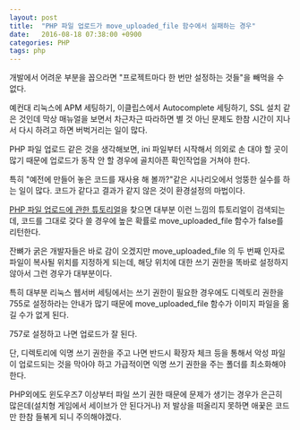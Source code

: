 ```yaml
---
layout: post
title:  "PHP 파일 업로드가 move_uploaded_file 함수에서 실패하는 경우"
date:   2016-08-18 07:38:00 +0900
categories: PHP
tags: php
---
```

개발에서 어려운 부분을 꼽으라면 "프로젝트마다 한 번만 설정하는 것들"을 빼먹을 수 없다.

예컨대 리눅스에 APM 세팅하기, 이클립스에서 Autocomplete 세팅하기, SSL 설치 같은 것인데 막상 매뉴얼을 보면서 차근차근 따라하면 별 것 아닌 문제도 한참 시간이 지나서 다시 하려고 하면 버벅거리는 일이 많다.

PHP 파일 업로드 같은 것을 생각해보면, ini 파일부터 시작해서 의외로 손 대야 할 곳이 많기 때문에 업로드가 동작 안 할 경우에 골치아픈 확인작업을 거쳐야 한다.

특히 "예전에 만들어 놓은 코드를 재사용 해 볼까?"같은 시나리오에서 엉뚱한 실수를 하는 일이 많다. 코드가 같다고 결과가 같지 않은 것이 환경설정의 마법이다.

[PHP 파일 업로드에 관한 튜토리얼][w3school_php_file_upload]을 찾으면 대부분 이런 느낌의 튜토리얼이 검색되는데, 코드를 그대로 갖다 쓸 경우에 높은 확률로 move_uploaded_file 함수가 false를 리턴한다.

잔뼈가 굵은 개발자들은 바로 감이 오겠지만 move_uploaded_file 의 두 번째 인자로 파일이 복사될 위치를 지정하게 되는데, 해당 위치에 대한 쓰기 권한을 똑바로 설정하지 않아서 그런 경우가 대부분이다.

특히 대부분 리눅스 웹서버 세팅에서는 쓰기 권한이 필요한 경우에도 디렉토리 권한을 755로 설정하라는 안내가 많기 때문에 move_uploaded_file 함수가 이미지 파일을 옮길 수가 없게 된다.

757로 설정하고 나면 업로드가 잘 된다.

단, 디렉토리에 익명 쓰기 권한을 주고 나면 반드시 확장자 체크 등을 통해서 악성 파일이 업로드되는 것을 막아야 하고 가급적이면 익명 쓰기 권한을 주는 폴더를 최소화해야 한다.

PHP외에도 윈도우즈7 이상부터 파일 쓰기 권한 때문에 문제가 생기는 경우가 은근히 많은데(설치형 게임에서 세이브가 안 된다거나) 저 발상을 떠올리지 못하면 애꿎은 코드만 한참 들볶게 되니 주의해야겠다.

[w3school_php_file_upload]:http://www.w3schools.com/php/php_file_upload.asp
